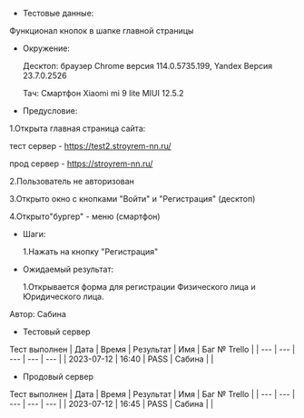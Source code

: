 * Тестовые данные:

 Функционал кнопок в шапке главной страницы
 
 * Окружение: 

	Десктоп: браузер Chrome версия 114.0.5735.199, Yandex Версия 23.7.0.2526
	
	Тач: Cмартфон Xiaomi mi 9 lite MIUI 12.5.2
 
* Предусловие:

 1.Открыта главная страница сайта:
 
 тест сервер - https://test2.stroyrem-nn.ru/
 
 прод сервер - https://stroyrem-nn.ru/
 
 2.Пользователь не авторизован
 
 3.Открыто окно с кнопками "Войти" и "Регистрация" (десктоп)
 
 4.Открыто"бургер" - меню (смартфон)

* Шаги:

  1.Нажать на кнопку "Регистрация"

* Ожидаемый результат:

  1.Открывается форма для регистрации Физического лица и Юридического лица.
  


Автор: Сабина

* Тестовый сервер 

Тест выполнен
| Дата | Время | Результат | Имя | Баг № Trello |
| --- | --- | --- | --- | --- |
| 2023-07-12 | 16:40 | PASS | Сабина |   | 

* Продовый сервер

Тест выполнен
| Дата | Время | Результат | Имя | Баг № Trello |
| --- | --- | --- | --- | --- |
| 2023-07-12 | 16:45 | PASS | Сабина |   | 
